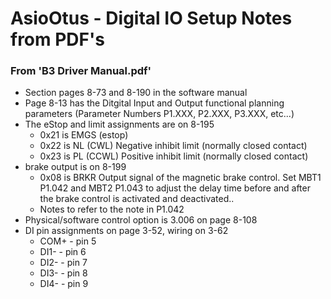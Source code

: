 # AsioOtus - Digital IO Setup Notes from PDF's

<h3>From 'B3 Driver Manual.pdf'</h3>

- Section pages 8-73 and 8-190 in the software manual
- Page 8-13 has the Ditgital Input and Output functional planning parameters (Parameter Numbers P1.XXX, P2.XXX, P3.XXX, etc...)
- The eStop and limit assignments are on 8-195
	- 0x21 is EMGS (estop)
	- 0x22 is NL (CWL) Negative inhibit limit (normally closed contact)
	- 0x23 is PL (CCWL) Positive inhibit limit (normally closed contact)
- brake output is on 8-199
	- 0x08 is BRKR Output signal of the magnetic brake control. Set MBT1 P1.042 and MBT2 P1.043 to adjust the delay time before and after the brake control is activated and deactivated..
	- Notes to refer to the note in P1.042
- Physical/software control option is 3.006 on page 8-108
- DI pin assignments on page 3-52, wiring on 3-62
	- COM+ - pin 5
	- DI1- - pin 6
	- DI2- - pin 7
	- DI3- - pin 8
	- DI4- - pin 9